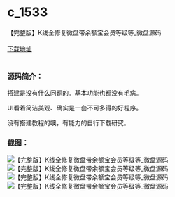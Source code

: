 # c_1533
【完整版】K线全修复微盘带余额宝会员等级等_微盘源码
<br/></br>
[下载地址](https://www.uuid2.com/1533.html "下载地址")
<br/></br>
<h3>源码简介：</h3>
<p>搭建是没有什么问题的。基本功能也都没有毛病。<p>
<p>UI看着简洁美观、确实是一套不可多得的好程序。<p>
<p>没有搭建教程的噢，有能力的自行下载研究。<p>
<h3>截图：</h3>
<img src="https://www.uuid2.com/wp-content/uploads/img/uimage/94731631234753.jpg" alt="【完整版】K线全修复微盘带余额宝会员等级等_微盘源码"><img src="https://www.uuid2.com/wp-content/uploads/img/uimage/98871631234754.jpg" alt="【完整版】K线全修复微盘带余额宝会员等级等_微盘源码"><img src="https://www.uuid2.com/wp-content/uploads/img/uimage/81201631234756.jpg" alt="【完整版】K线全修复微盘带余额宝会员等级等_微盘源码"><img src="https://www.uuid2.com/wp-content/uploads/img/uimage/54281631234760.png" alt="【完整版】K线全修复微盘带余额宝会员等级等_微盘源码">
